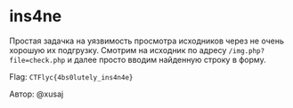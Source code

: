 # ins4ne

Простая задачка на уязвимость просмотра исходников через не очень хорошую их подгрузку. Смотрим на исходник по адресу `/img.php?file=check.php` и далее просто вводим найденную строку в форму.

Flag: `CTFlyc{4bs0lutely_ins4n4e}`

Автор: @xusaj
